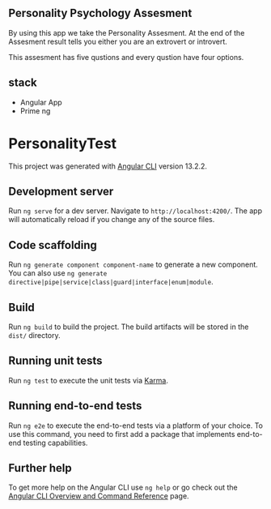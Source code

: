 ## Personality Psychology Assesment
 By using this app we take the Personality Assesment. At the end of the Assesment result tells you either you are an extrovert or introvert.

 This assesment has five qustions and every qustion have four options.

 ## stack
 - Angular App
 - Prime ng

# PersonalityTest

This project was generated with [Angular CLI](https://github.com/angular/angular-cli) version 13.2.2.


## Development server

Run `ng serve` for a dev server. Navigate to `http://localhost:4200/`. The app will automatically reload if you change any of the source files.

## Code scaffolding

Run `ng generate component component-name` to generate a new component. You can also use `ng generate directive|pipe|service|class|guard|interface|enum|module`.

## Build

Run `ng build` to build the project. The build artifacts will be stored in the `dist/` directory.

## Running unit tests

Run `ng test` to execute the unit tests via [Karma](https://karma-runner.github.io).

## Running end-to-end tests

Run `ng e2e` to execute the end-to-end tests via a platform of your choice. To use this command, you need to first add a package that implements end-to-end testing capabilities.

## Further help

To get more help on the Angular CLI use `ng help` or go check out the [Angular CLI Overview and Command Reference](https://angular.io/cli) page.
